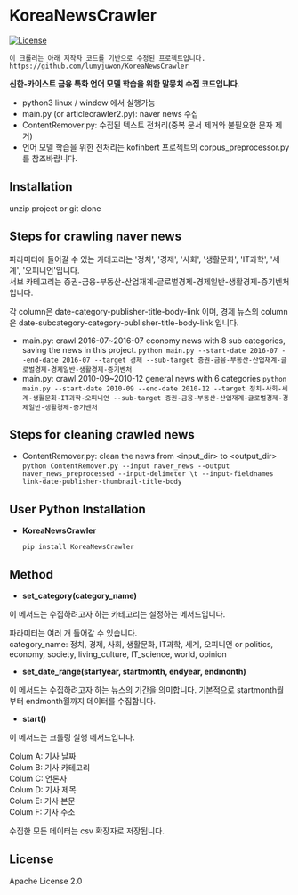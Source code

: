 # KoreaNewsCrawler
[![License](https://img.shields.io/badge/License-Apache%202.0-blue.svg)](https://opensource.org/licenses/Apache-2.0)
```
이 크롤러는 아래 저작자 코드를 기반으로 수정된 프로젝트입니다.
https://github.com/lumyjuwon/KoreaNewsCrawler
```
    
**신한-카이스트 금융 특화 언어 모델 학습을 위한 말뭉치 수집 코드입니다.**

- python3 linux / window 에서 실행가능
- main.py (or articlecrawler2.py): naver news 수집
- ContentRemover.py: 수집된 텍스트 전처리(중복 문서 제거와 불필요한 문자 제거)
- 언어 모델 학습을 위한 전처리는 kofinbert 프로젝트의 corpus_preprocessor.py를 참조바랍니다.

## Installation

unzip project or git clone

## Steps for crawling naver news
파라미터에 들어갈 수 있는 카테고리는 '정치', '경제', '사회', '생활문화', 'IT과학', '세계', '오피니언'입니다.  
서브 카테고리는 증권-금융-부동산-산업재계-글로벌경제-경제일반-생활경제-증기벤처 입니다.

각 column은 date-category-publisher-title-body-link 이며,
경제 뉴스의 column은 date-subcategory-category-publisher-title-body-link 입니다.

* main.py: crawl 2016-07~2016-07 economy news with 8 sub categories, saving the news in this project.
`
python main.py --start-date 2016-07 --end-date 2016-07 --target 경제 --sub-target 증권-금융-부동산-산업재계-글로벌경제-경제일반-생활경제-증기벤처
`
* main.py: crawl 2010-09~2010-12 general news with 6 categories
`
python main.py --start-date 2010-09 --end-date 2010-12 --target 정치-사회-세계-생활문화-IT과학-오피니언 --sub-target 증권-금융-부동산-산업재계-글로벌경제-경제일반-생활경제-증기벤처
`
## Steps for cleaning crawled news

* ContentRemover.py: clean the news from <input_dir> to <output_dir>
`
python ContentRemover.py --input naver_news --output naver_news_preprocessed --input-delimeter \t --input-fieldnames link-date-publisher-thumbnail-title-body
`

## User Python Installation
  * **KoreaNewsCrawler**

    ``` pip install KoreaNewsCrawler ```
## Method

* **set_category(category_name)**
  
 이 메서드는 수집하려고자 하는 카테고리는 설정하는 메서드입니다.  

 파라미터는 여러 개 들어갈 수 있습니다.  
 category_name: 정치, 경제, 사회, 생활문화, IT과학, 세계, 오피니언 or politics, economy, society, living_culture, IT_science, world, opinion
  
* **set_date_range(startyear, startmonth, endyear, endmonth)**
  
 이 메서드는 수집하려고자 하는 뉴스의 기간을 의미합니다. 기본적으로 startmonth월부터 endmonth월까지 데이터를 수집합니다.
  
* **start()**
  
 이 메서드는 크롤링 실행 메서드입니다.
  
 Colum A: 기사 날짜  
 Colum B: 기사 카테고리  
 Colum C: 언론사  
 Colum D: 기사 제목  
 Colum E: 기사 본문  
 Colum F: 기사 주소  
 
 수집한 모든 데이터는 csv 확장자로 저장됩니다.  

## License
 Apache License 2.0
 
